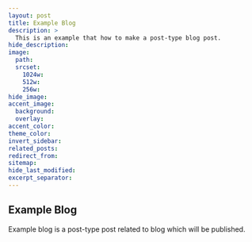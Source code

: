 ```yaml
---
layout: post
title: Example Blog
description: >
  This is an example that how to make a post-type blog post.
hide_description:
image:
  path:
  srcset:
    1024w:
    512w:
    256w:
hide_image:
accent_image:
  background:
  overlay:
accent_color:
theme_color:
invert_sidebar:
related_posts:
redirect_from:
sitemap:
hide_last_modified:
excerpt_separator:
---
```


## Example Blog

Example blog is a post-type post related to blog which will be published.
